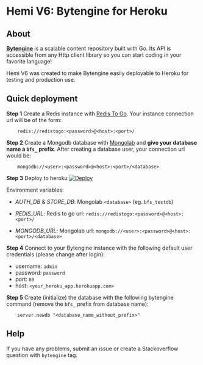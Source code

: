# Hemi V6: Bytengine for Heroku

## About

**[Bytengine](https://github.com/johnwilson/bytengine "Bytengine")** is a scalable content 
repository built with Go. Its API is accessible from any Http client library so 
you can start coding in your favorite language!

Hemi V6 was created to make Bytengine easily deployable to Heroku for testing and
production use.

## Quick deployment

**Step 1** Create a Redis instance with [Redis To Go](https://redistogo.com/). Your instance
connection url will be of the form:

```
    redis://redistogo:<password>@<host>:<port>/
```

**Step 2** Create a Mongodb database with [Mongolab](https://mongolab.com/) and **give your database
name a `bfs_` prefix**. After creating a database user, your connection url would be:

```
    mongodb://<user>:<password>@<host>:<port>/<database>
```

**Step 3** Deploy to heroku [![Deploy](https://www.herokucdn.com/deploy/button.png)](https://heroku.com/deploy)

Environment variables:

* *AUTH_DB* & *STORE_DB*: Mongolab `<database>` (eg. `bfs_testdb`)

* *REDIS_URL*: Redis to go url: `redis://redistogo:<password>@<host>:<port>/`

* *MONGODB_URL*: Mongolab url: `mongodb://<user>:<password>@<host>:<port>/<database>`

**Step 4** Connect to your Bytengine instance with the following default user
credentials (please change after login):

* username: `admin`
* password: `password`
* port: `80`
* host: `<your_heroku_app.herokuapp.com>`

**Step 5** Create (initialize) the database with the following bytengine command
(remove the `bfs_` prefix from database name):

```
    server.newdb "<database_name_without_prefix>"
```

## Help

If you have any problems, submit an issue or create a Stackoverflow question with 
`bytengine` tag.